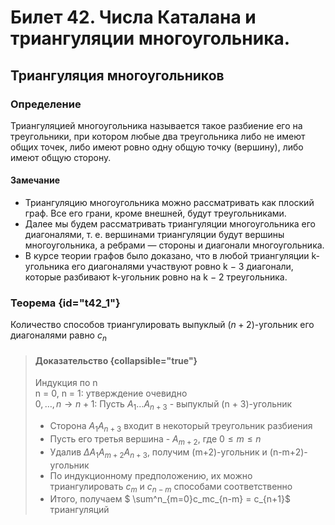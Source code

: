 # Билет 42. Числа Каталана и триангуляции многоугольника. 

## Триангуляция многоугольников

### Определение
Триангуляцией многоугольника называется такое разбиение его на
треугольники, при котором любые два треугольника либо не имеют общих
точек, либо имеют ровно одну общую точку (вершину), либо имеют общую
сторону.

#### Замечание
- Триангуляцию многоугольника можно рассматривать как плоский граф.
Все его грани, кроме внешней, будут треугольниками.
- Далее мы будем рассматривать триангуляции многоугольника его
диагоналями, т. е. вершинами триангуляции будут вершины многоугольника,
а ребрами — стороны и диагонали многоугольника.
- В курсе теории графов было доказано, что в любой триангуляции
k-угольника его диагоналями участвуют ровно k − 3 диагонали,
которые разбивают k-угольник ровно на k − 2 треугольника.

### Теорема {id="t42_1"}

Количество способов триангулировать выпуклый $(n + 2)$-угольник
его диагоналями равно $c_n$

>#### Доказательство {collapsible="true"}
> Индукция по n  
> n = 0, n = 1: утверждение очевидно  
> $0, \dotsc, n \to n + 1$: Пусть $A_1 \dotsc A_{n+3}$ - выпуклый (n + 3)-угольник
> - Сторона $A_1A_{n+3}$ входит в некоторый треугольник разбиения
> - Пусть его третья вершина - $A_{m+2}$, где $0 \le m \le n$
> - Удалив $\Delta A_1A_{m+2}A_{n+3}$, получим (m+2)-угольник и (n-m+2)-угольник
> - По индукционному предположению, их можно триангулировать $c_m$ и $c_{n-m}$ способами соответственно
> - Итого, получаем
> $ \sum^n_{m=0}c_mc_{n-m} = c_{n+1}$ триангуляций


